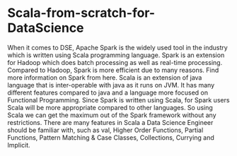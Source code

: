 # Scala-from-scratch-for-DataScience
When it comes to DSE, Apache Spark is the widely used tool in the industry which is written using Scala programming language. Spark is an extension for Hadoop which does batch processing as well as real-time processing. Compared to Hadoop, Spark is more efficient due to many reasons. Find more information on Spark from here. Scala is an extension of java language that is inter-operable with java as it runs on JVM. It has many different features compared to java and a language more focused on Functional Programming. Since Spark is written using Scala, for Spark users Scala will be more appropriate compared to other languages. So using Scala we can get the maximum out of the Spark framework without any restrictions. There are many features in Scala a Data Science Engineer should be familiar with, such as val, Higher Order Functions, Partial Functions, Pattern Matching &amp; Case Classes, Collections, Currying and Implicit.
